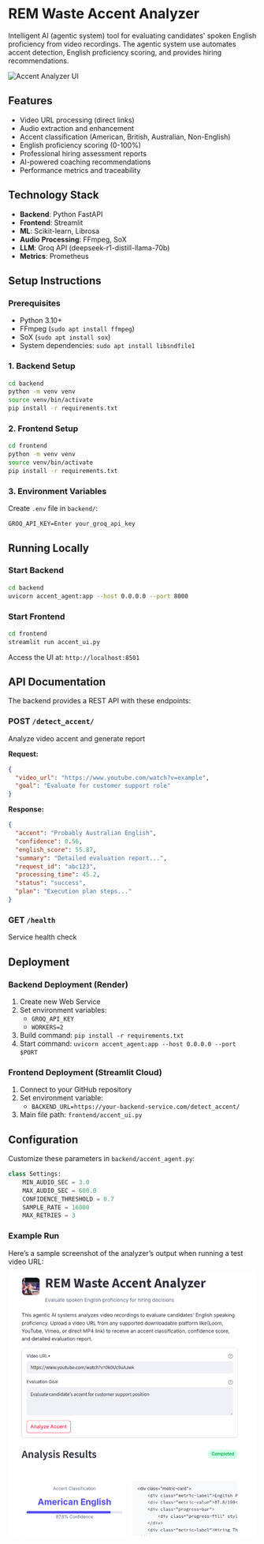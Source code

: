 
# REM Waste Accent Analyzer

Intelligent AI (agentic system) tool for evaluating candidates' spoken English proficiency from video recordings. The agentic system use automates accent detection, English proficiency scoring, and provides hiring recommendations.

![Accent Analyzer UI](https://images.unsplash.com/photo-1517245386807-bb43f82c33c4?auto=format&fit=crop&w=1200&h=630&q=80)

## Features

-  Video URL processing (direct links)
-  Audio extraction and enhancement
-  Accent classification (American, British, Australian, Non-English)
-  English proficiency scoring (0-100%)
-  Professional hiring assessment reports
-  AI-powered coaching recommendations
-  Performance metrics and traceability

## Technology Stack

- **Backend**: Python FastAPI
- **Frontend**: Streamlit
- **ML**: Scikit-learn, Librosa
- **Audio Processing**: FFmpeg, SoX
- **LLM**: Groq API (deepseek-r1-distill-llama-70b)
- **Metrics**: Prometheus

## Setup Instructions

### Prerequisites
- Python 3.10+
- FFmpeg (`sudo apt install ffmpeg`)
- SoX (`sudo apt install sox`)
- System dependencies: `sudo apt install libsndfile1`

### 1. Backend Setup
```bash
cd backend
python -m venv venv
source venv/bin/activate
pip install -r requirements.txt
```

### 2. Frontend Setup
```bash
cd frontend
python -m venv venv
source venv/bin/activate
pip install -r requirements.txt
```

### 3. Environment Variables
Create `.env` file in `backend/`:
```env
GROQ_API_KEY=Enter your_groq_api_key
```

## Running Locally

### Start Backend
```bash
cd backend
uvicorn accent_agent:app --host 0.0.0.0 --port 8000
```

### Start Frontend
```bash
cd frontend
streamlit run accent_ui.py
```

Access the UI at: `http://localhost:8501`

## API Documentation
The backend provides a REST API with these endpoints:

### POST `/detect_accent/`
Analyze video accent and generate report

**Request:**
```json
{
  "video_url": "https://www.youtube.com/watch?v=example",
  "goal": "Evaluate for customer support role"
}
```

**Response:**
```json
{
  "accent": "Probably Australian English",
  "confidence": 0.56,
  "english_score": 55.87,
  "summary": "Detailed evaluation report...",
  "request_id": "abc123",
  "processing_time": 45.2,
  "status": "success",
  "plan": "Execution plan steps..."
}
```

### GET `/health`
Service health check

## Deployment

### Backend Deployment (Render)
1. Create new Web Service
2. Set environment variables:
   - `GROQ_API_KEY`
   - `WORKERS=2`
3. Build command: `pip install -r requirements.txt`
4. Start command: `uvicorn accent_agent:app --host 0.0.0.0 --port $PORT`

### Frontend Deployment (Streamlit Cloud)
1. Connect to your GitHub repository
2. Set environment variable:
   - `BACKEND_URL=https://your-backend-service.com/detect_accent/`
3. Main file path: `frontend/accent_ui.py`

## Configuration
Customize these parameters in `backend/accent_agent.py`:

```python
class Settings:
    MIN_AUDIO_SEC = 3.0          
    MAX_AUDIO_SEC = 600.0         
    CONFIDENCE_THRESHOLD = 0.7    
    SAMPLE_RATE = 16000           
    MAX_RETRIES = 3               
```

### Example Run

Here’s a sample screenshot of the analyzer’s output when running a test video URL:

![Analyzer Output](https://github.com/HabtamuFeyera/rem-waste-accent-analyzer-/blob/main/frontend/image/Screenshot%20from%202025-06-21%2019-39-25.png?raw=true)

